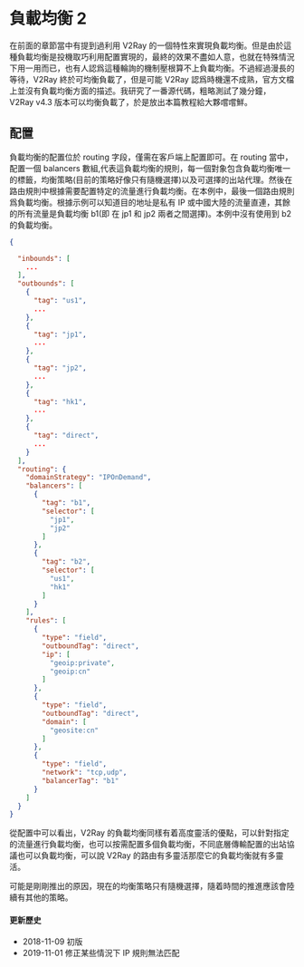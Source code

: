 # 負載均衡 2

在前面的章節當中有提到過利用 V2Ray 的一個特性來實現負載均衡。但是由於這種負載均衡是投機取巧利用配置實現的，最終的效果不盡如人意，也就在特殊情況下用一用而已，也有人認爲這種輪詢的機制壓根算不上負載均衡。不過經過漫長的等待，V2Ray 終於可均衡負載了，但是可能 V2Ray 認爲時機還不成熟，官方文檔上並沒有負載均衡方面的描述。我研究了一番源代碼，粗略測試了幾分鐘，V2Ray v4.3 版本可以均衡負載了，於是放出本篇教程給大夥嚐嚐鮮。

## 配置

負載均衡的配置位於 routing 字段，僅需在客戶端上配置即可。在 routing 當中，配置一個 balancers 數組,代表這負載均衡的規則，每一個對象包含負載均衡唯一的標籤，均衡策略(目前的策略好像只有隨機選擇)以及可選擇的出站代理。然後在路由規則中根據需要配置特定的流量進行負載均衡。在本例中，最後一個路由規則爲負載均衡。根據示例可以知道目的地址是私有 IP 或中國大陸的流量直連，其餘的所有流量是負載均衡 b1(即 在 jp1 和 jp2 兩者之間選擇)。本例中沒有使用到 b2 的負載均衡。 

```json
{

  "inbounds": [
    ...
  ],
  "outbounds": [
    {
      "tag": "us1",
      ...
    },
    {
      "tag": "jp1",
      ...
    },
    {
      "tag": "jp2",
      ...
    },
    {
      "tag": "hk1",
      ...
    },
    {
      "tag": "direct",
      ...
    }
  ],
  "routing": {
    "domainStrategy": "IPOnDemand",
    "balancers": [
      {
        "tag": "b1",
        "selector": [
          "jp1",
          "jp2"
        ]
      },
      {
        "tag": "b2",
        "selector": [
          "us1",
          "hk1"
        ]
      }
    ],
    "rules": [
      {
        "type": "field",
        "outboundTag": "direct",
        "ip": [
          "geoip:private",
          "geoip:cn"
        ]
      },
      {
        "type": "field",
        "outboundTag": "direct",
        "domain": [
          "geosite:cn"
        ]
      },
      {
        "type": "field",
        "network": "tcp,udp",
        "balancerTag": "b1"
      }
    ]
  }
}
```

從配置中可以看出，V2Ray 的負載均衡同樣有着高度靈活的優點，可以針對指定的流量進行負載均衡，也可以按需配置多個負載均衡，不同底層傳輸配置的出站協議也可以負載均衡，可以說 V2Ray 的路由有多靈活那麼它的負載均衡就有多靈活。

可能是剛剛推出的原因，現在的均衡策略只有隨機選擇，隨着時間的推進應該會陸續有其他的策略。

#### 更新歷史

- 2018-11-09 初版
- 2019-11-01 修正某些情況下 IP 規則無法匹配
